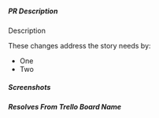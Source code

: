 ##### PR Description

Description

These changes address the story needs by:

- One
- Two

##### Screenshots

##### Resolves From **Trello Board Name**

